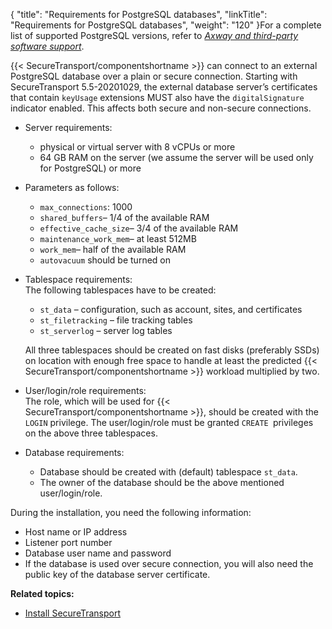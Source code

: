{
    "title": "Requirements for PostgreSQL databases",
    "linkTitle": "Requirements for PostgreSQL databases",
    "weight": "120"
}For a complete list of supported PostgreSQL versions, refer to <a href="https://docs.axway.com/bundle/SecureTransport_55_AdministratorGuide_allOS_en_HTML5/page/Content/AdministratorsGuide/introduction/r_st_Axway_and_third-party_software_support.htm" class="MCXref xref"><em>Axway and third-party software support</em></a>.

{{< SecureTransport/componentshortname  >}} can connect to an external PostgreSQL database over a plain or secure connection.
Starting with SecureTransport 5.5-20201029, the external database server’s certificates that contain `keyUsage` extensions MUST also have the `digitalSignature` indicator enabled. This affects both secure and non-secure connections.

-   Server
    requirements:
    -   physical or virtual server with 8 vCPUs or more
    -   64 GB RAM on the server (we assume the server will be used only for PostgreSQL) or more
-   Parameters as follows:
    -   `max_connections`: 1000
    -   `shared_buffers`– 1/4 of the available RAM
    -   `effective_cache_size`– 3/4 of the available RAM
    -   `maintenance_work_mem`– at least 512MB
    -   `work_mem`– half of the available RAM
    -   `autovacuum` should be turned on
-   Tablespace requirements:  
    The following tablespaces have to be created:
    -   `st_data` – configuration, such as account, sites, and certificates
    -   `st_filetracking` – file tracking tables
    -   `st_serverlog` – server log tables

      
    All three tablespaces should be created on fast disks (preferably SSDs) on location with enough free space to handle at least the predicted {{< SecureTransport/componentshortname >}} workload multiplied by two.
-   User/login/role requirements:  
    <span id="role_requirements"></span>The role, which will be used for {{< SecureTransport/componentshortname >}}, should be created with the `LOGIN` privilege.
    The user/login/role must be granted `CREATE `privileges on the above three tablespaces.
-   Database requirements:  
    -   Database should be created with (default) tablespace `st_data`.
    -   The owner of the database should be the above mentioned user/login/role.

During the installation, you need the following information:

-   Host name or IP address
-   Listener port number
-   Database user name and password
-   If the database is used over secure connection, you will also need the public key of the database server certificate.

**Related topics:**

-   <a href="../../../install_overview" class="MCXref xref">Install SecureTransport</a>
